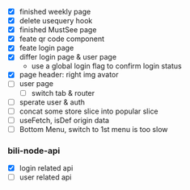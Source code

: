 - [x] finished weekly page
- [x] delete usequery hook
- [x] finished MustSee page
- [x] feate qr code component
- [x] feate login page
- [x] differ login page & user page
  - use a global login flag to confirm login status
- [x] page header: right img avator
- [ ] user page
  - [ ] switch tab & router
- [ ] sperate user & auth
- [ ] concat some store slice into popular slice
- [ ] useFetch, isDef origin data
- [ ] Bottom Menu, switch to 1st menu is too slow

### bili-node-api
- [x] login related api
- [ ] user related api